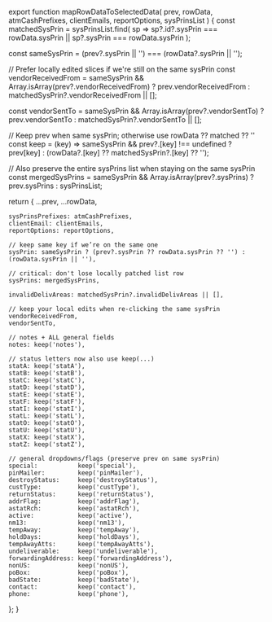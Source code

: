 export function mapRowDataToSelectedData(
  prev,
  rowData,
  atmCashPrefixes,
  clientEmails,
  reportOptions,
  sysPrinsList
) {
  const matchedSysPrin = sysPrinsList.find(
    sp => sp?.id?.sysPrin === rowData.sysPrin || sp?.sysPrin === rowData.sysPrin
  );

  const sameSysPrin = (prev?.sysPrin || '') === (rowData?.sysPrin || '');

  // Prefer locally edited slices if we're still on the same sysPrin
  const vendorReceivedFrom =
    sameSysPrin && Array.isArray(prev?.vendorReceivedFrom)
      ? prev.vendorReceivedFrom
      : matchedSysPrin?.vendorReceivedFrom || [];

  const vendorSentTo =
    sameSysPrin && Array.isArray(prev?.vendorSentTo)
      ? prev.vendorSentTo
      : matchedSysPrin?.vendorSentTo || [];

  // Keep prev when same sysPrin; otherwise use rowData ?? matched ?? ''
  const keep = (key) =>
    sameSysPrin && prev?.[key] !== undefined
      ? prev[key]
      : (rowData?.[key] ?? matchedSysPrin?.[key] ?? '');

  // Also preserve the entire sysPrins list when staying on the same sysPrin
  const mergedSysPrins =
    sameSysPrin && Array.isArray(prev?.sysPrins) ? prev.sysPrins : sysPrinsList;

  return {
    ...prev,
    ...rowData,

    sysPrinsPrefixes: atmCashPrefixes,
    clientEmail: clientEmails,
    reportOptions: reportOptions,

    // keep same key if we’re on the same one
    sysPrin: sameSysPrin ? (prev?.sysPrin ?? rowData.sysPrin ?? '') : (rowData.sysPrin || ''),

    // critical: don't lose locally patched list row
    sysPrins: mergedSysPrins,

    invalidDelivAreas: matchedSysPrin?.invalidDelivAreas || [],

    // keep your local edits when re-clicking the same sysPrin
    vendorReceivedFrom,
    vendorSentTo,

    // notes + ALL general fields
    notes: keep('notes'),

    // status letters now also use keep(...)
    statA: keep('statA'),
    statB: keep('statB'),
    statC: keep('statC'),
    statD: keep('statD'),
    statE: keep('statE'),
    statF: keep('statF'),
    statI: keep('statI'),
    statL: keep('statL'),
    statO: keep('statO'),
    statU: keep('statU'),
    statX: keep('statX'),
    statZ: keep('statZ'),

    // general dropdowns/flags (preserve prev on same sysPrin)
    special:           keep('special'),
    pinMailer:         keep('pinMailer'),
    destroyStatus:     keep('destroyStatus'),
    custType:          keep('custType'),
    returnStatus:      keep('returnStatus'),
    addrFlag:          keep('addrFlag'),
    astatRch:          keep('astatRch'),
    active:            keep('active'),
    nm13:              keep('nm13'),
    tempAway:          keep('tempAway'),
    holdDays:          keep('holdDays'),
    tempAwayAtts:      keep('tempAwayAtts'),
    undeliverable:     keep('undeliverable'),
    forwardingAddress: keep('forwardingAddress'),
    nonUS:             keep('nonUS'),
    poBox:             keep('poBox'),
    badState:          keep('badState'),
    contact:           keep('contact'),
    phone:             keep('phone'),
  };
}
